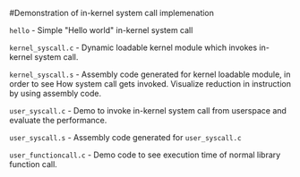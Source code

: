 #Demonstration of in-kernel system call implemenation 

`hello` - Simple "Hello world" in-kernel system call  

`kernel_syscall.c` - Dynamic loadable kernel module which invokes in-kernel system call.

`kernel_syscall.s` - Assembly code generated for kernel loadable module, in order to see 
		     How system call gets invoked. Visualize reduction in instruction by 
		     using assembly code. 
									 
`user_syscall.c` -  Demo to invoke in-kernel system call from userspace and evaluate the
		    performance.
									
`user_syscall.s` -  Assembly code generated for `user_syscall.c`

`user_functioncall.c` - Demo code to see execution time of normal library function call.
